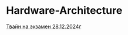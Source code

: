 # Hardware-Architecture
[Твайн на экзамен 28.12.2024г](https://Meminttaa.github.io/Hardware-Architecture/PC.html)
